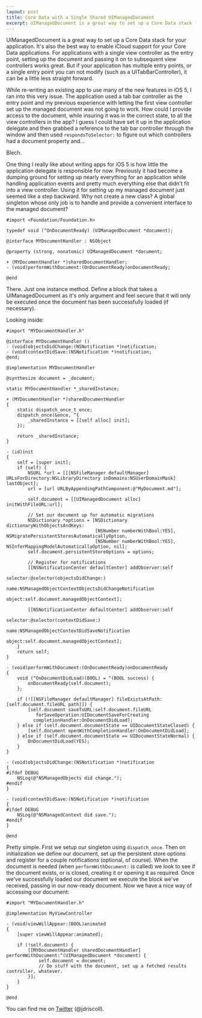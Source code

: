 ```yaml
---
layout: post
title: Core Data with a Single Shared UIManagedDocument
excerpt: UIManagedDocument is a great way to set up a Core Data stack for your application. With application delegates taking a smaller role in newer applications, sharing the document's managed object context can be tricky.
---
```


UIManagedDocument is a great way to set up a Core Data stack for your application. It's also the best way to enable iCloud support for your Core Data applications. For applications with a single view controller as the entry point, setting up the document and passing it on to subsequent view controllers works great. But if your application has multiple entry points, or a single entry point you can not modify (such as a UITabBarController), it can be a little less straight forward.

While re-writing an existing app to use many of the new features in iOS 5, I ran into this very issue. The application used a tab bar controller as the entry point and my previous experience with letting the first view controller set up the managed document was not going to work. How could I provide access to the document, while insuring it was in the correct state, to all the view controllers in the app? I guess I could have set it up in the application delegate and then grabbed a reference to the tab bar controller through the window and then used `respondsToSelector:` to figure out which controllers had a document property and...

Blech.

One thing I really like about writing apps for iOS 5 is how little the application delegate is responsible for now. Previously it had become a dumping ground for setting up nearly everything for an application while handling application events and pretty much everything else that didn't fit into a view controller. Using it for setting up my managed document just seemed like a step backward. Why not create a new class? A global singleton whose only job is to handle and provide a convenient interface to the managed document?

	#import <Foundation/Foundation.h>
	
	typedef void (^OnDocumentReady) (UIManagedDocument *document);
	
	@interface MYDocumentHandler : NSObject
	
	@property (strong, nonatomic) UIManagedDocument *document;

	+ (MYDocumentHandler *)sharedDocumentHandler;
	- (void)performWithDocument:(OnDocumentReady)onDocumentReady;
	
	@end
	
There. Just one instance method. Define a block that takes a UIManagedDocument as it's only argument and feel secure that it will only be executed once the document has been successfully loaded (if necessary).

Looking inside:

	#import "MYDocumentHandler.h"
	
	@interface MYDocumentHandler ()
	- (void)objectsDidChange:(NSNotification *)notification;
	- (void)contextDidSave:(NSNotification *)notification;
	@end;
	
	@implementation MYDocumentHandler
	
	@synthesize document = _document;
	
	static MYDocumentHandler *_sharedInstance;
	
	+ (MYDocumentHandler *)sharedDocumentHandler
	{
	    static dispatch_once_t once;
	    dispatch_once(&once, ^{
	        _sharedInstance = [[self alloc] init];
	    });
	    
	    return _sharedInstance;
	}
	
	- (id)init
	{
	    self = [super init];
	    if (self) {
	        NSURL *url = [[[NSFileManager defaultManager] URLsForDirectory:NSLibraryDirectory inDomains:NSUserDomainMask] lastObject];
	        url = [url URLByAppendingPathComponent:@"MyDocument.md"];
	        
	        self.document = [[UIManagedDocument alloc] initWithFileURL:url];
	        
	        // Set our document up for automatic migrations
	        NSDictionary *options = [NSDictionary dictionaryWithObjectsAndKeys:
	                                 [NSNumber numberWithBool:YES], NSMigratePersistentStoresAutomaticallyOption,
	                                 [NSNumber numberWithBool:YES], NSInferMappingModelAutomaticallyOption, nil];
	        self.document.persistentStoreOptions = options;
	        
	        // Register for notifications
	        [[NSNotificationCenter defaultCenter] addObserver:self
	                                                 selector:@selector(objectsDidChange:)
	                                                     name:NSManagedObjectContextObjectsDidChangeNotification
	                                                   object:self.document.managedObjectContext];
	        
	        [[NSNotificationCenter defaultCenter] addObserver:self
	                                                 selector:@selector(contextDidSave:)
	                                                     name:NSManagedObjectContextDidSaveNotification
	                                                   object:self.document.managedObjectContext];
	    }
	    return self;
	}
	
	- (void)performWithDocument:(OnDocumentReady)onDocumentReady
	{    
	    void (^OnDocumentDidLoad)(BOOL) = ^(BOOL success) {
	        onDocumentReady(self.document);
	    };
	    
	    if (![[NSFileManager defaultManager] fileExistsAtPath:[self.document.fileURL path]]) {
	        [self.document saveToURL:self.document.fileURL
	           forSaveOperation:UIDocumentSaveForCreating
	          completionHandler:OnDocumentDidLoad];
	    } else if (self.document.documentState == UIDocumentStateClosed) {
	        [self.document openWithCompletionHandler:OnDocumentDidLoad];
	    } else if (self.document.documentState == UIDocumentStateNormal) {
	        OnDocumentDidLoad(YES);
	    }
	}
	
	- (void)objectsDidChange:(NSNotification *)notification
	{
	#ifdef DEBUG
	    NSLog(@"NSManagedObjects did change.");
	#endif
	}
	
	- (void)contextDidSave:(NSNotification *)notification
	{
	#ifdef DEBUG
	    NSLog(@"NSManagedContext did save.");
	#endif
	}
	
	@end

Pretty simple. First we setup our singleton using `dispatch_once`. Then on initialization we define our document, set up the persistent store options and register for a couple notifications (optional, of course). When the document is needed (when `performWithDocument:` is called) we look to see if the document exists, or is closed, creating it or opening it as required. Once we've successfully loaded our document we execute the block we've received, passing in our now-ready document. Now we have a nice way of accessing our document:

	#import "MYDocumentHandler.h"
	
	@implementation MyViewController
	
	- (void)viewWillAppear:(BOOL)animated
	{
	    [super viewWillAppear:animated];
	    
	    if (!self.document) {
	        [[MYDocumentHandler sharedDocumentHandler] performWithDocument:^(UIManagedDocument *document) {
	            self.document = document;
	            // Do stuff with the document, set up a fetched results controller, whatever.
	        }];
	    }
	}
	
	@end
	
You can find me on [Twitter](http://twitter.com/jdriscoll) (@jdriscoll).








